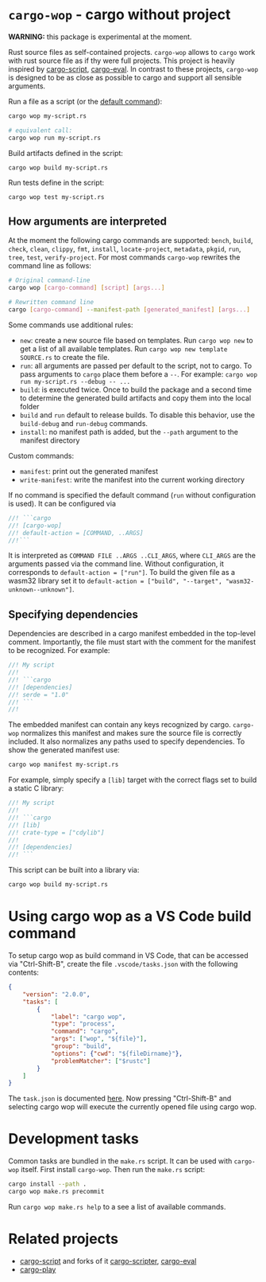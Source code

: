 # `cargo-wop` - cargo without project

**WARNING:** this package is experimental at the moment.

Rust source files as self-contained projects. `cargo-wop` allows to `cargo` work
with rust source file as if thy were full projects.   This project is heavily
inspired by [cargo-script][cargo-script], [cargo-eval][cargo-eval]. In contrast
to these projects, `cargo-wop` is designed to be as close as possible to cargo
and support all sensible arguments.

Run a file as a script (or the [default command](#how-arguments-are-interpreted)):

```bash
cargo wop my-script.rs

# equivalent call:
cargo wop run my-script.rs
```

Build artifacts defined in the script:

```
cargo wop build my-script.rs
```

Run tests define in the script:

```
cargo wop test my-script.rs
```
## How arguments are interpreted

At the moment the following cargo commands are supported: `bench`, `build`,
`check`, `clean`, `clippy`, `fmt`, `install`, `locate-project`, `metadata`,
`pkgid`, `run`, `tree`, `test`, `verify-project`. For most commands `cargo-wop`
rewrites the command line as follows:

```bash
# Original command-line
cargo wop [cargo-command] [script] [args...]

# Rewritten command line
cargo [cargo-command] --manifest-path [generated_manifest] [args...]
```

Some commands use additional rules:

- `new`: create a new source file based on templates. Run `cargo wop new` to get
  a list of all available templates. Run `cargo wop new template SOURCE.rs` to
  create the file.
- `run`: all arguments are passed per default to the script, not to cargo. To
  pass arguments to `cargo` place them before a `--`. For example: `cargo wop
  run my-script.rs --debug -- ...`
- `build`: is executed twice. Once to build the package and a second time to
  determine the generated build artifacts and copy them into the local folder
- `build` and `run` default to release builds. To disable this behavior, use the
  `build-debug` and `run-debug` commands.
- `install`: no manifest path is added, but the `--path` argument to the
  manifest directory

Custom commands:

- `manifest`: print out the generated manifest
- `write-manifest`: write the manifest into the current working directory

If no command is specified the default command (`run` without configuration is
used). It can be configured via

```rust
//! ```cargo
//! [cargo-wop]
//! default-action = [COMMAND, ..ARGS]
//!```
```

It is interpreted as `COMMAND FILE ..ARGS ..CLI_ARGS`, where `CLI_ARGS` are the
arguments passed via the command line. Without configuration, it corresponds to
`default-action = ["run"]`. To build the given file as a wasm32 library set it
to `default-action = ["build", "--target", "wasm32-unknown--unknown"]`.

## Specifying dependencies

Dependencies are described in a cargo manifest embedded in the top-level
comment. Importantly, the file must start with the comment for the manifest to
be recognized. For example:

```rust
//! My script
//!
//! ```cargo
//! [dependencies]
//! serde = "1.0"
//! ```
//!
```

The embedded manifest can contain any keys recognized by cargo. `cargo-wop`
normalizes this manifest and makes sure the source file is correctly included.
It also normalizes any paths used to specify dependencies. To show the generated
manifest use:

```bash
cargo wop manifest my-script.rs
```
For example, simply specify a `[lib]` target with the correct flags set to build
a static C library:

```rust
//! My script
//!
//! ```cargo
//! [lib]
//! crate-type = ["cdylib"]
//!
//! [dependencies]
//! ```
```

This script can be built into a library via:

```bash
cargo wop build my-script.rs
```

# Using cargo wop as a VS Code build command

To setup cargo wop as build command in VS Code, that can be accessed via
"Ctrl-Shift-B", create the file `.vscode/tasks.json` with the following
contents:

```json
{
    "version": "2.0.0",
    "tasks": [
        {
            "label": "cargo wop",
            "type": "process",
            "command": "cargo",
            "args": ["wop", "${file}"],
            "group": "build",
            "options": {"cwd": "${fileDirname}"},
            "problemMatcher": ["$rustc"]
        }
    ]
}
```

The `task.json` is documented [here][task-json]. Now pressing "Ctrl-Shift-B" and
selecting cargo wop will execute the currently opened file using cargo wop.

[task-json]: https://go.microsoft.com/fwlink/?LinkId=733558

# Development tasks

Common tasks are bundled in the `make.rs` script. It can be used with
`cargo-wop` itself. First install `cargo-wop`. Then run the `make.rs` script:

```bash
cargo install --path .
cargo wop make.rs precommit
```

Run `cargo wop make.rs help` to a see a list of available commands.

# Related projects

- [cargo-script][cargo-script] and forks of it [cargo-scripter][cargo-scripter],
  [cargo-eval][cargo-eval]
- [cargo-play][cargo-play]

[cargo-script]: https://github.com/DanielKeep/cargo-script
[cargo-eval]: https://github.com/reitermarkus/cargo-eval
[cargo-play]: https://crates.io/crates/cargo-play
[cargo-scripter]: https://crates.io/crates/cargo-scripter